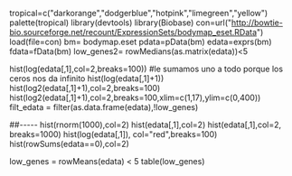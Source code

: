 
tropical=c("darkorange","dodgerblue","hotpink","limegreen","yellow")
palette(tropical)
library(devtools)
library(Biobase)
con=url("http://bowtie-bio.sourceforge.net/recount/ExpressionSets/bodymap_eset.RData")
load(file=con)
bm= bodymap.eset
pdata=pData(bm)
edata=exprs(bm)
fdata=fData(bm)
low_genes2= rowMedians(as.matrix(edata))<5


hist(log(edata[,1],col=2,breaks=100))
#le sumamos uno a todo porque los ceros nos da infinito
hist(log(edata[,1]+1))
hist(log2(edata[,1]+1),col=2,breaks=100)
hist(log2(edata[,1]+1),col=2,breaks=100,xlim=c(1,17),ylim=c(0,400))
filt_edata = filter(as.data.frame(edata),!low_genes)

##-----
hist(rnorm(1000),col=2)
hist(edata[,1],col=2)
hist(edata[,1],col=2, breaks=1000)
hist(log(edata[,1]), col="red",breaks=100)
hist(rowSums(edata==0),col=2)

low_genes = rowMeans(edata) < 5
table(low_genes)



